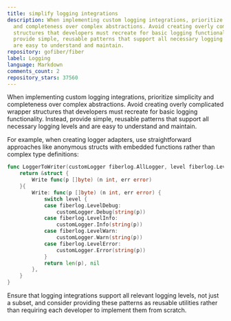 ```yaml
---
title: simplify logging integrations
description: When implementing custom logging integrations, prioritize simplicity
  and completeness over complex abstractions. Avoid creating overly complicated wrapper
  structures that developers must recreate for basic logging functionality. Instead,
  provide simple, reusable patterns that support all necessary logging levels and
  are easy to understand and maintain.
repository: gofiber/fiber
label: Logging
language: Markdown
comments_count: 2
repository_stars: 37560
---
```


When implementing custom logging integrations, prioritize simplicity and completeness over complex abstractions. Avoid creating overly complicated wrapper structures that developers must recreate for basic logging functionality. Instead, provide simple, reusable patterns that support all necessary logging levels and are easy to understand and maintain.

For example, when creating logger adapters, use straightforward approaches like anonymous structs with embedded functions rather than complex type definitions:

```go
func LoggerToWriter(customLogger fiberlog.AllLogger, level fiberlog.Level) io.Writer {
    return &struct {
        Write func(p []byte) (n int, err error)
    }{
        Write: func(p []byte) (n int, err error) {
            switch level {
            case fiberlog.LevelDebug:
                customLogger.Debug(string(p))
            case fiberlog.LevelInfo:
                customLogger.Info(string(p))
            case fiberlog.LevelWarn:
                customLogger.Warn(string(p))
            case fiberlog.LevelError:
                customLogger.Error(string(p))
            }
            return len(p), nil
        },
    }
}
```

Ensure that logging integrations support all relevant logging levels, not just a subset, and consider providing these patterns as reusable utilities rather than requiring each developer to implement them from scratch.